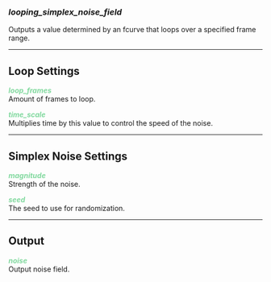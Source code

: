 ### ***looping_simplex_noise_field***
Outputs a value determined by an fcurve that loops over a specified frame range.<br />

***
## Loop Settings
<span style="color:#82D99F">***loop_frames***</span>
<br />Amount of frames to loop.

<span style="color:#82D99F">***time_scale***</span>
<br />Multiplies time by this value to control the speed of the noise.

***
## Simplex Noise Settings
<span style="color:#82D99F">***magnitude***</span>
<br />Strength of the noise.

<span style="color:#82D99F">***seed***</span>
<br />The seed to use for randomization.

***
## Output
<span style="color:#82D99F">***noise***</span>
<br />Output noise field.

